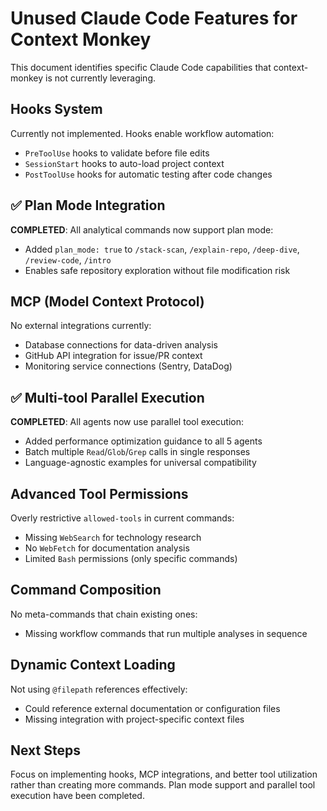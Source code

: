# Unused Claude Code Features for Context Monkey

This document identifies specific Claude Code capabilities that context-monkey is not currently leveraging.

## Hooks System
Currently not implemented. Hooks enable workflow automation:
- `PreToolUse` hooks to validate before file edits
- `SessionStart` hooks to auto-load project context  
- `PostToolUse` hooks for automatic testing after code changes

## ✅ Plan Mode Integration
**COMPLETED**: All analytical commands now support plan mode:
- Added `plan_mode: true` to `/stack-scan`, `/explain-repo`, `/deep-dive`, `/review-code`, `/intro`
- Enables safe repository exploration without file modification risk

## MCP (Model Context Protocol)
No external integrations currently:
- Database connections for data-driven analysis
- GitHub API integration for issue/PR context
- Monitoring service connections (Sentry, DataDog)

## ✅ Multi-tool Parallel Execution
**COMPLETED**: All agents now use parallel tool execution:
- Added performance optimization guidance to all 5 agents
- Batch multiple `Read`/`Glob`/`Grep` calls in single responses
- Language-agnostic examples for universal compatibility

## Advanced Tool Permissions
Overly restrictive `allowed-tools` in current commands:
- Missing `WebSearch` for technology research
- No `WebFetch` for documentation analysis  
- Limited `Bash` permissions (only specific commands)

## Command Composition
No meta-commands that chain existing ones:
- Missing workflow commands that run multiple analyses in sequence

## Dynamic Context Loading
Not using `@filepath` references effectively:
- Could reference external documentation or configuration files
- Missing integration with project-specific context files

## Next Steps
Focus on implementing hooks, MCP integrations, and better tool utilization rather than creating more commands. Plan mode support and parallel tool execution have been completed.